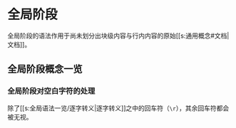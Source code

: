 # 全局阶段

全局阶段的语法作用于尚未划分出块级内容与行内内容的原始[[s:通用概念#文档|文档]]。

## 全局阶段概念一览

### 全局阶段对空白字符的处理

除了[[s:全局语法一览/逐字转义|逐字转义]]之中的回车符（`\r`），其余回车符都会被无视。
